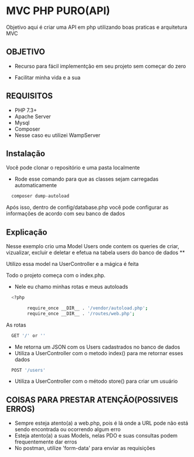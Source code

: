 
# MVC PHP PURO(API)
Objetivo aqui é criar uma API em php utilizando boas praticas e arquitetura MVC



## OBJETIVO

- Recurso para fácil implementção em seu projeto sem começar do zero


- Facilitar minha vida e a sua 

## REQUISITOS

- PHP 7.3+
- Apache Server
- Mysql
- Composer
- Nesse caso eu utilizei WampServer

## Instalação

Você pode clonar o repositório e uma pasta localmente
- Rode esse comando para que as classes sejam carregadas automaticamente

```bash
  composer dump-autoload

```
Após isso, dentro de config/database.php você pode configurar as informações de acordo com seu banco de dados
## Explicação

Nesse exemplo crio uma Model Users onde  contem os queries de criar, vizualizar, excluir e deletar e efetua na tabela users do banco de dados   \**

Utilizo essa model na UserController e a mágica é feita

Todo o projeto começa com o index.php. 
- Nele eu chamo minhas rotas e meus autoloads
```bash
  <?php

        require_once __DIR__ . '/vendor/autoload.php';
        require_once __DIR__ . '/routes/web.php';
```
As rotas
```bash
  GET '/' or ''
```
- Me retorna um JSON com os Users cadastrados no banco de dados
- Utiliza a UserController com o metodo index() para me retornar esses dados 

```bash
  POST '/users'
```
- Utiliza a UserController com o método store() para criar um usuário

## COISAS PARA PRESTAR ATENÇÃO(POSSIVEIS ERROS)
- Sempre esteja atento(a) a web.php, pois é lá onde a URL pode não está sendo encontrada ou ocorrendo algum erro 
- Esteja atento(a) a suas Models, nelas PDO e suas consultas podem frequentemente dar erros 
- No postman, utilize 'form-data' para enviar as requisições